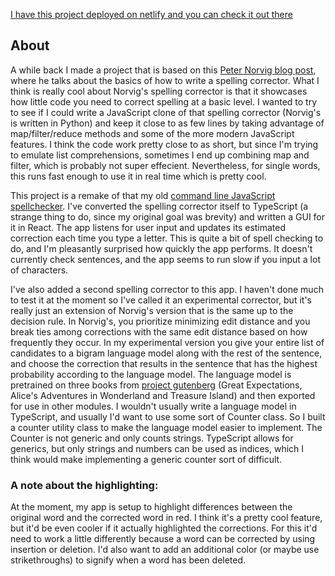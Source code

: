 [I have this project deployed on netlify and you can check it out there](https://spell-check-stilt0n.netlify.app/)

## About

A while back I made a project that is based on this [Peter Norvig blog post](https://norvig.com/spell-correct.html), where he talks about the basics of how to write a spelling corrector.  What I think is really cool about Norvig's spelling corrector is that it showcases how little code you need to correct spelling at a basic level.  I wanted to try to see if I could write a JavaScript clone of that spelling corrector (Norvig's is written in Python) and keep it close to as few lines by taking advantage of map/filter/reduce methods and some of the more modern JavaScript features.  I think the code work pretty close to as short, but since I'm trying to emulate list comprehensions, sometimes I end up combining map and filter, which is probably not super effecient.  Nevertheless, for single words, this runs fast enough to use it in real time which is pretty cool.

This project is a remake of that my old [command line JavaScript spellchecker](https://github.com/stilt0n/Spell-Check).  I've converted the spelling corrector itself to TypeScript (a strange thing to do, since my original goal was brevity) and written a GUI for it in React.  The app listens for user input and updates its estimated correction each time you type a letter.  This is quite a bit of spell checking to do, and I'm pleasantly surprised how quickly the app performs.  It doesn't currently check sentences, and the app seems to run slow if you input a lot of characters.

I've also added a second spelling corrector to this app.  I haven't done much to test it at the moment so I've called it an experimental corrector, but it's
really just an extension of Norvig's version that is the same up to the decision rule.  In Norvig's, you prioritize minimizing edit distance and you break ties
among corrections with the same edit distance based on how frequently they occur.  In my experimental version you give your entire list of candidates to a
bigram language model along with the rest of the sentence, and choose the correction that results in the sentence that has the highest probability according to
the language model.  The language model is pretrained on three books from [project gutenberg](https://www.gutenberg.org/) (Great Expectations, Alice's Adventures in Wonderland and
Treasure Island) and then exported for use in other modules.  I wouldn't usually write a language model in TypeScript, and usually I'd want to use some sort
of Counter class.  So I built a counter utility class to make the language model easier to implement.  The Counter is not generic and only counts strings.
TypeScript allows for generics, but only strings and numbers can be used as indices, which I think would make implementing a generic counter sort of
difficult. 

### A note about the highlighting:
At the moment, my app is setup to highlight differences between the original word and the corrected word in red.  I think it's a pretty cool feature, but it'd be even cooler if it actually highlighted the corrections.  For this it'd need to work a little differently because a word can be corrected by using insertion or deletion.  I'd also want to add an additional color (or maybe use strikethroughs) to signify when a word has been deleted.
